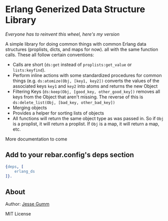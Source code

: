 # Erlang Generized Data Structure Library

*Everyone has to reinvent this wheel, here's my version*

A simple library for doing common things with common Erlang data structures (proplists, dicts, and maps for now). all with the same function calls. These all follow certain conventions:

  * Calls are short (`ds:get` instead of `proplists:get_value` or `lists:keyfind`).
  * Perform inline actions with some standardized procedures for common things (e.g. `ds:atomize(Obj, [key1, key2])` converts the values of the associated keys `key1` and `key2` into atoms and returns the new Object
  * Filtering Keys (`ds:keep(Obj, [good_key, other_good_key])` removes all keys from the Object that aren't missing. The reverse of this is `ds:delete_list(Obj, [bad_key, other_bad_key])`
  * Merging objects
  * Provides a helper for sorting lists of objects
  * All functions will return the same object type as was passed in. So if `Obj` is a proplist, it will return a proplist. If `Obj` is a map, it will return a map, etc.

More documentation to come

## Add to your rebar.config's deps section

```erlang
{deps, [
	erlang_ds
]}.
```

## About

Author: [Jesse Gumm](http://github.com/choptastic)

MIT License
